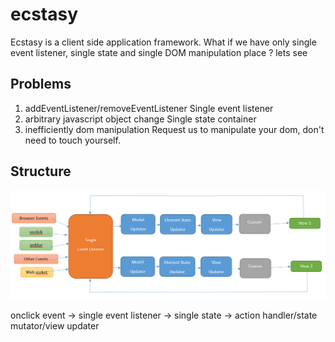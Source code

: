 # ecstasy
Ecstasy is a client side application framework. What if we have only single event listener, single state and single DOM manipulation place ? lets see

## Problems

1. addEventListener/removeEventListener
    Single event listener
2. arbitrary javascript object change
    Single state container
3. inefficiently dom manipulation
    Request us to manipulate your dom, don't need to touch yourself.


## Structure

![bubble flow structure](https://github.com/tasnim-reza/ecstasy/raw/master/site/img/bubble-flow.png "bubble flow structure")

 onclick event -> single event listener -> single state -> action handler/state mutator/view updater



